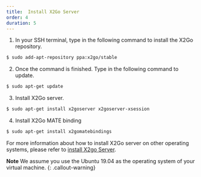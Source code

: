 ```yaml
---
title:  Install X2Go Server
order: 4
duration: 5
---
```


1) In your SSH terminal, type in the following command to install the X2Go repository.

```bash
$ sudo add-apt-repository ppa:x2go/stable

```


2) Once the command is finished. Type in the following command to update.

```bash
$ sudo apt-get update

```


3) Install X2Go server.

```bash
$ sudo apt-get install x2goserver x2goserver-xsession

```


4) Install X2Go MATE binding

```bash
$ sudo apt-get install x2gomatebindings

```


For more information about how to install X2Go server on other operating systems, please refer to [install X2go Server](https://wiki.x2go.org/doku.php/doc:installation:x2goserver).

**Note**
We assume you use the Ubuntu 19.04 as the operating system of your virtual machine.
 {: .callout-warning}